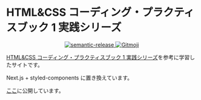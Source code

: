 # HTML&CSS コーディング・プラクティスブック 1 実践シリーズ

<p align="center">
  <a href="https://semantic-release.gitbook.io/semantic-release/">
    <img alt="semantic-release" src="https://img.shields.io/badge/%20%20%F0%9F%93%A6%F0%9F%9A%80-semantic--release-e10079.svg">
  </a>
  <a href="https://gitmoji.dev">
    <img src="https://img.shields.io/badge/gitmoji-%20😜%20😍-FFDD67.svg?style=flat-square" alt="Gitmoji">
  </a>
</p>

[HTML&CSS コーディング・プラクティスブック 1 実践シリーズ](https://www.amazon.co.jp/HTML-CSS-%E3%82%B3%E3%83%BC%E3%83%87%E3%82%A3%E3%83%B3%E3%82%B0%E3%83%BB%E3%83%97%E3%83%A9%E3%82%AF%E3%83%86%E3%82%A3%E3%82%B9%E3%83%96%E3%83%83%E3%82%AF-1-%E5%AE%9F%E8%B7%B5%E3%82%B7%E3%83%AA%E3%83%BC%E3%82%BA-ebook/dp/B083W12N4X/ref=sr_1_16?__mk_ja_JP=%E3%82%AB%E3%82%BF%E3%82%AB%E3%83%8A&crid=3MV18A6VZNS3B&keywords=css&qid=1650441549&sprefix=css%2Caps%2C173&sr=8-16)を参考に学習したサイトです。

Next.js + styled-components に置き換えています。

[ここ](https://markup-2.vercel.app/ch1)に公開しています。
